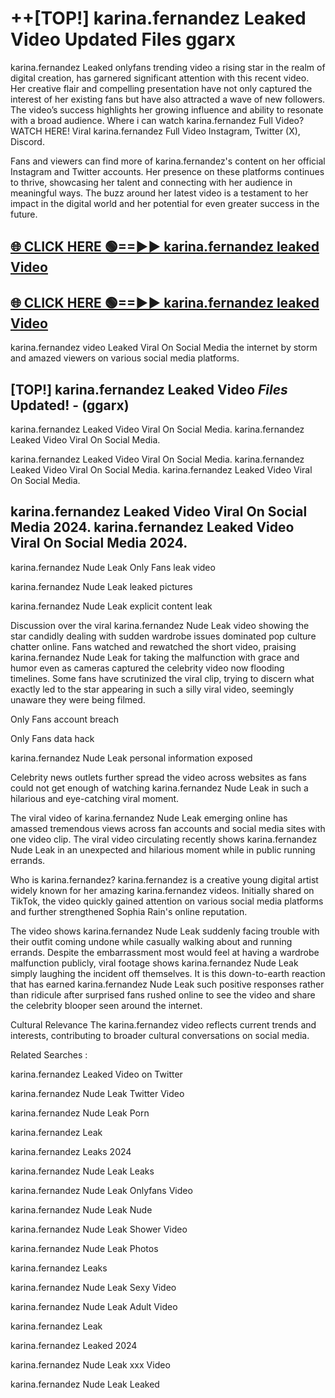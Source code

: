 # ++[TOP!] karina.fernandez Leaked Video Updated Files ggarx<br>

karina.fernandez Leaked onlyfans trending video a rising star in the realm of digital creation, has garnered significant attention with this recent video. Her creative flair and compelling presentation have not only captured the interest of her existing fans but have also attracted a wave of new followers. The video’s success highlights her growing influence and ability to resonate with a broad audience.
Where i can watch karina.fernandez Full Video? WATCH HERE! Viral karina.fernandez Full Video Instagram, Twitter (X), Discord.


Fans and viewers can find more of karina.fernandez's content on her official Instagram and Twitter accounts. Her presence on these platforms continues to thrive, showcasing her talent and connecting with her audience in meaningful ways. The buzz around her latest video is a testament to her impact in the digital world and her potential for even greater success in the future.


## [🌐 CLICK HERE 🟢==►► karina.fernandez leaked Video ](https://xnudes.xyz/go)

## [🌐 CLICK HERE 🟢==►► karina.fernandez leaked Video ](https://xnudes.xyz/go)



karina.fernandez video Leaked Viral On Social Media the internet by storm and amazed viewers on various social media platforms.


## [TOP!] karina.fernandez Leaked Video *Files* Updated! - (ggarx)

karina.fernandez Leaked Video Viral On Social Media. karina.fernandez Leaked Video Viral On Social Media.

karina.fernandez Leaked Video Viral On Social Media. karina.fernandez Leaked Video Viral On Social Media. karina.fernandez Leaked Video Viral On Social Media.


## karina.fernandez Leaked Video Viral On Social Media 2024. karina.fernandez Leaked Video Viral On Social Media 2024.
karina.fernandez Nude Leak Only Fans leak video

karina.fernandez Nude Leak leaked pictures

karina.fernandez Nude Leak explicit content leak

Discussion over the viral karina.fernandez Nude Leak video showing the star candidly dealing with sudden wardrobe issues dominated pop culture chatter online. Fans watched and rewatched the short video, praising karina.fernandez Nude Leak for taking the malfunction with grace and humor even as cameras captured the celebrity video now flooding timelines. Some fans have scrutinized the viral clip, trying to discern what exactly led to the star appearing in such a silly viral video, seemingly unaware they were being filmed.


Only Fans account breach

Only Fans data hack

karina.fernandez Nude Leak personal information exposed

Celebrity news outlets further spread the video across websites as fans could not get enough of watching karina.fernandez Nude Leak in such a hilarious and eye-catching viral moment.


The viral video of karina.fernandez Nude Leak emerging online has amassed tremendous views across fan accounts and social media sites with one video clip. The viral video circulating recently shows karina.fernandez Nude Leak in an unexpected and hilarious moment while in public running errands.


Who is karina.fernandez? karina.fernandez is a creative young digital artist widely known for her amazing karina.fernandez videos. Initially shared on TikTok, the video quickly gained attention on various social media platforms and further strengthened Sophia Rain's online reputation.

The video shows karina.fernandez Nude Leak suddenly facing trouble with their outfit coming undone while casually walking about and running errands. Despite the embarrassment most would feel at having a wardrobe malfunction publicly, viral footage shows karina.fernandez Nude Leak simply laughing the incident off themselves. It is this down-to-earth reaction that has earned karina.fernandez Nude Leak such positive responses rather than ridicule after surprised fans rushed online to see the video and share the celebrity blooper seen around the internet.

Cultural Relevance The karina.fernandez video reflects current trends and interests, contributing to broader cultural conversations on social media.

Related Searches :

karina.fernandez Leaked Video on Twitter

karina.fernandez Nude Leak Twitter Video

karina.fernandez Nude Leak Porn

karina.fernandez Leak 

karina.fernandez Leaks 2024

karina.fernandez Nude Leak Leaks

karina.fernandez Nude Leak Onlyfans Video

karina.fernandez Nude Leak Nude

karina.fernandez Nude Leak Shower Video

karina.fernandez Nude Leak Photos

karina.fernandez Leaks

karina.fernandez Nude Leak Sexy Video

karina.fernandez Nude Leak Adult Video

karina.fernandez Leak

karina.fernandez Leaked 2024

karina.fernandez Nude Leak xxx Video

karina.fernandez Nude Leak Leaked